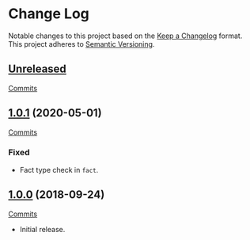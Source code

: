 # Change Log

Notable changes to this project based on the [Keep a Changelog](https://keepachangelog.com) format.
This project adheres to [Semantic Versioning](https://semver.org).


## [Unreleased](https://github.com/thebigmunch/fact-sphere/tree/main)

[Commits](https://github.com/thebigmunch/fact-sphere/compare/1.0.1...main)


## [1.0.1](https://github.com/thebigmunch/fact-sphere/releases/tag/1.0.1) (2020-05-01)

[Commits](https://github.com/thebigmunch/fact-sphere/compare/1.0.0...1.0.1)

### Fixed

* Fact type check in ``fact``.


## [1.0.0](https://github.com/thebigmunch/fact-sphere/releases/tag/1.0.0) (2018-09-24)

[Commits](https://github.com/thebigmunch/fact-sphere/commit/a98990ccb3339a4b2f4c32ccfd3b91db6eacb7ee)

* Initial release.
